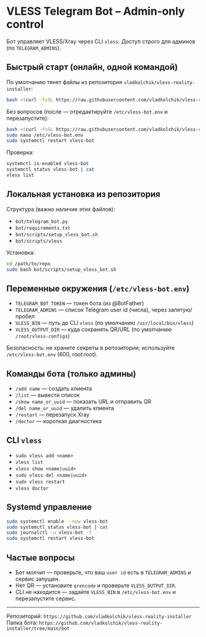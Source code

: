 # VLESS Telegram Bot – Admin‑only control

Бот управляет VLESS/Xray через CLI `vless`. Доступ строго для админов (по `TELEGRAM_ADMINS`).

## Быстрый старт (онлайн, одной командой)

По умолчанию тянет файлы из репозитория `vladkolchik/vless-reality-installer`:

```bash
bash <(curl -fsSL https://raw.githubusercontent.com/vladkolchik/vless-reality-installer/main/install_vless_bot.sh)
```

Без вопросов (после — отредактируйте `/etc/vless-bot.env` и перезапустите):
```bash
bash <(curl -fsSL https://raw.githubusercontent.com/vladkolchik/vless-reality-installer/main/install_vless_bot.sh) --non-interactive
sudo nano /etc/vless-bot.env
sudo systemctl restart vless-bot
```

Проверка:
```bash
systemctl is-enabled vless-bot
systemctl status vless-bot | cat
vless list
```

## Локальная установка из репозитория

Структура (важно наличие этих файлов):
- `bot/telegram_bot.py`
- `bot/requirements.txt`
- `bot/scripts/setup_vless_bot.sh`
- `bot/scripts/vless`

Установка:
```bash
cd /path/to/repo
sudo bash bot/scripts/setup_vless_bot.sh
```

## Переменные окружения (`/etc/vless-bot.env`)

- `TELEGRAM_BOT_TOKEN` — токен бота (из @BotFather)
- `TELEGRAM_ADMINS` — список Telegram user id (числа), через запятую/пробел
- `VLESS_BIN` — путь до CLI `vless` (по умолчанию `/usr/local/bin/vless`)
- `VLESS_OUTPUT_DIR` — куда сохранять QR/URL (по умолчанию `/root/vless-configs`)

Безопасность: не храните секреты в репозитории; используйте `/etc/vless-bot.env` (600, root:root).

## Команды бота (только админы)

- `/add name` — создать клиента
- `/list` — вывести список
- `/show name_or_uuid` — показать URL и отправить QR
- `/del name_or_uuid` — удалить клиента
- `/restart` — перезапуск Xray
- `/doctor` — короткая диагностика

## CLI `vless`

- `sudo vless add <name>`
- `vless list`
- `vless show <name|uuid>`
- `sudo vless del <name|uuid>`
- `sudo vless restart`
- `vless doctor`

## Systemd управление

```bash
sudo systemctl enable --now vless-bot
sudo systemctl status vless-bot | cat
sudo journalctl -u vless-bot -f
sudo systemctl restart vless-bot
```

## Частые вопросы

- Бот молчит — проверьте, что ваш `user id` есть в `TELEGRAM_ADMINS` и сервис запущен.
- Нет QR — установите `qrencode` и проверьте `VLESS_OUTPUT_DIR`.
- CLI не находится — задайте `VLESS_BIN` в `/etc/vless-bot.env` и перезапустите сервис.

---
Репозиторий: `https://github.com/vladkolchik/vless-reality-installer`
Папка бота: `https://github.com/vladkolchik/vless-reality-installer/tree/main/bot`


